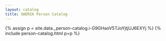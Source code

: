 ```yaml
---
layout: catalog
title: SWERIK Person Catalog
---
```

{% assign p = site.data._person-catalog.i-G9GHaoV5TJoYjtjUJ6EXYj %}
{% include person-catalog.html p=p %}


